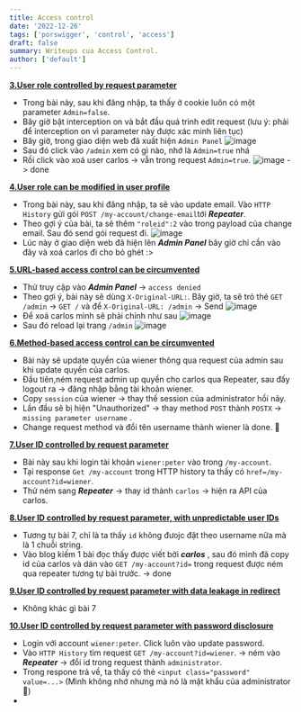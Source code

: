 ```yaml
---
title: Access control
date: '2022-12-26'
tags: ['porswigger', 'control', 'access']
draft: false
summary: Writeups cua Access Control.
author: ['default']
---
```


**[3.User role controlled by request parameter](https://portswigger.net/web-security/access-control/lab-user-role-controlled-by-request-parameter)**

- Trong bài này, sau khi đăng nhập, ta thấy ở cookie luôn có một parameter ```Admin=false```. 
- Bây giờ bật interception on và bắt đầu quá trình edit request (lưu ý: phải để interception on vì parameter này được xác minh liên tục)
- Bây giờ, trong giao diện web đã xuất hiện ```Admin Panel``` 
 ![image](https://user-images.githubusercontent.com/61643034/209492084-f484b651-73bb-421f-92db-5e2a7fa46b40.png)
- Sau đó click vào ```/admin``` xem có gì nào, nhớ là ```Admin=true``` nhá
- Rồi click vào xoá user carlos -> vẫn trong request ```Admin=true```.
![image](https://user-images.githubusercontent.com/61643034/209492377-5a2919ea-fd69-4848-925c-a5590cd68b6c.png)
-> done

**[4.User role can be modified in user profile](https://portswigger.net/web-security/access-control/lab-user-role-can-be-modified-in-user-profile)**

- Trong bài này, sau khi đăng nhập, ta sẽ vào update email. Vào ```HTTP History``` gửi gói ```POST /my-account/change-email```tới ***Repeater***.
- Theo gợi ý của bài, ta sẽ thêm ```"roleid":2``` vào trong payload của change email. Sau đó send gói request đi.
  ![image](https://user-images.githubusercontent.com/61643034/209493837-be5867cd-ec58-4af8-a80c-93242760d4af.png)
- Lúc này ở giao diện web đã hiện lên ***Admin Panel*** bây giờ chỉ cần vào đây và xoá carlos đi cho bỏ ghét :>

**[5.URL-based access control can be circumvented](https://portswigger.net/web-security/access-control/lab-url-based-access-control-can-be-circumvented)**

- Thử truy cập vào ***Admin Panel*** -> ```access denied```
- Theo gợi ý, bài này sẽ dùng ```X-Original-URL:```. Bây giờ, ta sẽ trỏ thẻ ```GET /admin``` -> ```GET /``` và để ```X-Original-URL: /admin``` -> Send
 ![image](https://user-images.githubusercontent.com/61643034/209494573-7e03f9c5-978c-4443-84eb-30dc709ea923.png)
- Để xoá carlos mình sẽ phải chỉnh như sau
 ![image](https://user-images.githubusercontent.com/61643034/209498569-00f4e162-edf0-4b4b-ba5f-59f80a685d76.png)
- Sau đó reload lại trang ```/admin``` 
![image](https://user-images.githubusercontent.com/61643034/209498670-ab65c516-105f-4635-aa0b-0a741afe1f7c.png)

**[6.Method-based access control can be circumvented](https://portswigger.net/web-security/access-control/lab-method-based-access-control-can-be-circumvented)**

- Bài này sẽ update quyền của wiener thông qua request của admin sau khi update quyền của carlos.
- Đầu tiên,ném request admin up quyền cho carlos qua Repeater, sau đấy logout ra -> đăng nhập bằng tài khoản wiener.
- Copy ```session``` của wiener -> thay thế session của administrator hồi nãy.
- Lần đầu sẽ bị hiện "Unauthorized" -> thay method ```POST``` thành ```POSTX``` -> ```missing parameter username``` .
- Change request method và đổi tên username thành wiener là done. 🙂

**[7.User ID controlled by request parameter](https://portswigger.net/web-security/access-control/lab-user-id-controlled-by-request-parameter)**

- Bài này sau khi login tài khoản ```wiener:peter``` vào trong ```/my-account```. 
- Tại response ```Get /my-account``` trong HTTP history ta thấy có ```href=/my-account?id=wiener```.
- Thử ném sang ***Repeater*** -> thay id thành ```carlos``` -> hiện ra API của carlos.

**[8.User ID controlled by request parameter, with unpredictable user IDs](https://portswigger.net/web-security/access-control/lab-user-id-controlled-by-request-parameter-with-unpredictable-user-ids)**

- Tương tự bài 7, chỉ là ta thấy ```id``` không đưojc đặt theo username nữa mà là 1 chuỗi string.
- Vào blog kiếm 1 bài đọc thấy được viết bởi ***carlos*** , sau đó mình đã copy id của carlos và dán vào ```GET /my-account?id=``` trong request được ném qua repeater tương tự bài trước. -> done

**[9.User ID controlled by request parameter with data leakage in redirect]()**

- Không khác gì bài 7

**[10.User ID controlled by request parameter with password disclosure](https://portswigger.net/web-security/access-control/lab-user-id-controlled-by-request-parameter-with-password-disclosure)**

- Login với account ```wiener:peter```. Click luôn vào update password.
- Vào ```HTTP History``` tìm request ```GET /my-account?id=wiener```. -> ném vào ***Repeater*** -> đổi id trong request thành ```administrator```.
- Trong respone trả về, ta thấy có thẻ ```<input class="password" value=...>``` (Mình không nhớ nhưng mà nó là mật khẩu của administrator 🥲) 
- 
